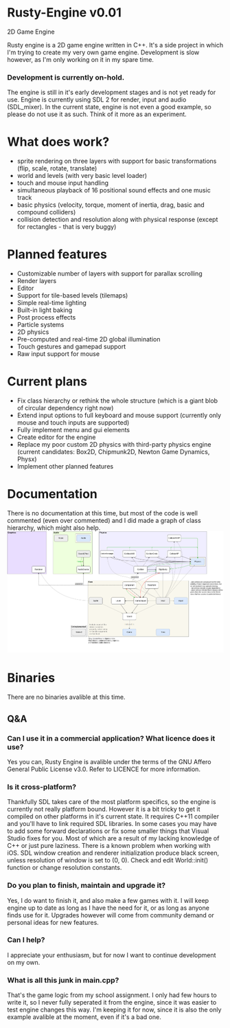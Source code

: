 # Rusty-Engine v0.01
2D Game Engine

Rusty engine is a 2D game engine written in C++. It's a side project in which I'm trying to create my very own game engine. Development is slow however, as I'm only working on it in my spare time.
### Development is currently on-hold.

The engine is still in it's early development stages and is not yet ready for use. Engine is currently using SDL 2 for render, input and audio (SDL_mixer).
In the current state, engine is not even a good example, so please do not use it as such. Think of it more as an experiment.

# What does work?

- sprite rendering on three layers with support for basic transformations (flip, scale, rotate, translate)
- world and levels (with very basic level loader) 
- touch and mouse input handling
- simultaneous playback of 16 positional sound effects and one music track
- basic physics (velocity, torque, moment of inertia, drag, basic and compound colliders)
- collision detection and resolution along with physical response (except for rectangles - that is very buggy)

# Planned features

- Customizable number of layers with support for parallax scrolling
- Render layers
- Editor
- Support for tile-based levels (tilemaps)
- Simple real-time lighting
- Built-in light baking
- Post process effects
- Particle systems
- 2D physics
- Pre-computed and real-time 2D global illumination
- Touch gestures and gamepad support
- Raw input support for mouse

# Current plans

- Fix class hierarchy or rethink the whole structure (which is a giant blob of circular dependency right now)
- Extend input options to full keyboard and mouse support (currently only mouse and touch inputs are supported)
- Fully implement menu and gui elements
- Create editor for the engine
- Replace my poor custom 2D physics with third-party physics engine (current candidates: Box2D, Chipmunk2D, Newton Game Dynamics, Physx)
- Implement other planned features

# Documentation

There is no documentation at this time, but most of the code is well commented (even over commented) and I did made a graph of class hierarchy, which might also help.
![Engine class hierarchy](https://github.com/YaharaOctanis/Rusty-Engine/blob/master/EngineHierarchy.png?raw=true)

# Binaries
There are no binaries avalible at this time.


## Q&A

### Can I use it in a commercial application? What licence does it use?

Yes you can, Rusty Engine is avalible under the terms of the GNU Affero General Public License v3.0. Refer to LICENCE for more information.

### Is it cross-platform?

Thankfully SDL takes care of the most platform specifics, so the engine is currently not really platform bound. However it is a bit tricky to get it compiled on other platforms in it's current state. It requires C++11 compiler and you'll have to link required SDL libraries. In some cases you may have to add some forward declarations or fix some smaller things that Visual Studio fixes for you. Most of which are a result of my lacking knowledge of C++ or just pure laziness.
There is a known problem when working with iOS. SDL window creation and renderer initialization produce black screen, unless resolution of window is set to (0, 0). Check and edit World::init() function or change resolution constants.

### Do you plan to finish, maintain and upgrade it?

Yes, I do want to finish it, and also make a few games with it. I will keep engine up to date as long as I have the need for it, or as long as anyone finds use for it. Upgrades however will come from community demand or personal ideas for new features.

### Can I help?

I appreciate your enthusiasm, but for now I want to continue development on my own.

### What is all this junk in main.cpp?

That's the game logic from my school assignment. I only had few hours to write it, so I never fully seperated it from the engine, since it was easier to test engine changes this way. I'm keeping it for now, since it is also the only example avalible at the moment, even if it's a bad one.
